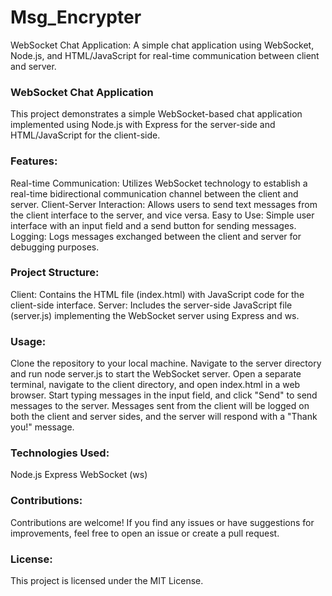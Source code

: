 # Msg_Encrypter
WebSocket Chat Application: A simple chat application using WebSocket, Node.js, and HTML/JavaScript for real-time communication between client and server.
### WebSocket Chat Application
This project demonstrates a simple WebSocket-based chat application implemented using Node.js with Express for the server-side and HTML/JavaScript for the client-side.

### Features:
Real-time Communication: Utilizes WebSocket technology to establish a real-time bidirectional communication channel between the client and server.
Client-Server Interaction: Allows users to send text messages from the client interface to the server, and vice versa.
Easy to Use: Simple user interface with an input field and a send button for sending messages.
Logging: Logs messages exchanged between the client and server for debugging purposes.

### Project Structure:
Client: Contains the HTML file (index.html) with JavaScript code for the client-side interface.
Server: Includes the server-side JavaScript file (server.js) implementing the WebSocket server using Express and ws.

### Usage:
Clone the repository to your local machine.
Navigate to the server directory and run node server.js to start the WebSocket server.
Open a separate terminal, navigate to the client directory, and open index.html in a web browser.
Start typing messages in the input field, and click "Send" to send messages to the server.
Messages sent from the client will be logged on both the client and server sides, and the server will respond with a "Thank you!" message.

### Technologies Used:
Node.js
Express
WebSocket (ws)

### Contributions:
Contributions are welcome! If you find any issues or have suggestions for improvements, feel free to open an issue or create a pull request.

### License:
This project is licensed under the MIT License.
